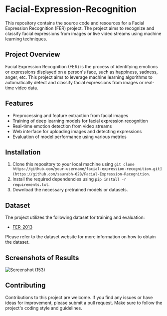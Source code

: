 # Facial-Expression-Recognition
This repository contains the source code and resources for a Facial Expression Recognition (FER) project. The project aims to recognize and classify facial expressions from images or live video streams using machine learning techniques.

## Project Overview
Facial Expression Recognition (FER) is the process of identifying emotions or expressions displayed on a person's face, such as happiness, sadness, anger, etc. This project aims to leverage machine learning algorithms to automatically detect and classify facial expressions from images or real-time video data.

## Features
- Preprocessing and feature extraction from facial images
- Training of deep learning models for facial expression recognition
- Real-time emotion detection from video streams
- Web interface for uploading images and detecting expressions
- Evaluation of model performance using various metrics

## Installation

1. Clone this repository to your local machine using `git clone https://github.com/your-username/facial-expression-recognition.git](https://github.com/saurabh-028/Facial-Expression-Recognition`.
2. Install the required dependencies using `pip install -r requirements.txt`.
3. Download the necessary pretrained models or datasets.

## Dataset

The project utilizes the following dataset for training and evaluation:

- [FER-2013](https://www.kaggle.com/c/challenges-in-representation-learning-facial-expression-recognition-challenge/data)

Please refer to the dataset website for more information on how to obtain the dataset.

## Screenshots of Results
![Screenshot (153)](https://user-images.githubusercontent.com/80406834/160917335-eedea09a-c629-461c-967f-d7c6af792d63.png)


## Contributing

Contributions to this project are welcome. If you find any issues or have ideas for improvement, please submit a pull request. Make sure to follow the project's coding style and guidelines.
